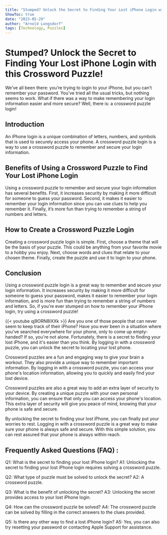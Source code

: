 ```yaml
---
title: "Stumped? Unlock the Secret to Finding Your Lost iPhone Login with this Crossword Puzzle!"
ShowToc: true 
date: "2023-05-29"
author: "Arnold Longsdorf" 
tags: [Technology, Puzzles]
---
```

# Stumped? Unlock the Secret to Finding Your Lost iPhone Login with this Crossword Puzzle!

We’ve all been there: you’re trying to login to your iPhone, but you can’t remember your password. You’ve tried all the usual tricks, but nothing seems to work. What if there was a way to make remembering your login information easier and more secure? Well, there is: a crossword puzzle login!

## Introduction 

An iPhone login is a unique combination of letters, numbers, and symbols that is used to securely access your phone. A crossword puzzle login is a way to use a crossword puzzle to remember and secure your login information.

## Benefits of Using a Crossword Puzzle to Find Your Lost iPhone Login

Using a crossword puzzle to remember and secure your login information has several benefits. First, it increases security by making it more difficult for someone to guess your password. Second, it makes it easier to remember your login information since you can use clues to help you remember it. Finally, it’s more fun than trying to remember a string of numbers and letters.

## How to Create a Crossword Puzzle Login

Creating a crossword puzzle login is simple. First, choose a theme that will be the basis of your puzzle. This could be anything from your favorite movie to a hobby you enjoy. Next, choose words and clues that relate to your chosen theme. Finally, create the puzzle and use it to login to your phone.

## Conclusion

Using a crossword puzzle login is a great way to remember and secure your login information. It increases security by making it more difficult for someone to guess your password, makes it easier to remember your login information, and is more fun than trying to remember a string of numbers and letters. So, if you’re ever stumped on how to remember your iPhone login, try using a crossword puzzle!

{{< youtube qj9ORN8IXXk >}} 
Are you one of those people that can never seem to keep track of their iPhone? Have you ever been in a situation where you've searched everywhere for your phone, only to come up empty-handed? If so, you're not alone. Fortunately, there is a secret to finding your lost iPhone, and it's easier than you think. By logging in with a crossword puzzle, you can unlock the secret to locating your lost phone.

Crossword puzzles are a fun and engaging way to give your brain a workout. They also provide a unique way to remember important information. By logging in with a crossword puzzle, you can access your phone's location information, allowing you to quickly and easily find your lost device.

Crossword puzzles are also a great way to add an extra layer of security to your device. By creating a unique puzzle with your own personal information, you can ensure that only you can access your phone's location. This extra layer of security will give you peace of mind, knowing that your phone is safe and secure.

By unlocking the secret to finding your lost iPhone, you can finally put your worries to rest. Logging in with a crossword puzzle is a great way to make sure your phone is always safe and secure. With this simple solution, you can rest assured that your phone is always within reach.

## Frequently Asked Questions (FAQ) :
Q1: What is the secret to finding your lost iPhone login?
A1: Unlocking the secret to finding your lost iPhone login requires solving a crossword puzzle.

Q2: What type of puzzle must be solved to unlock the secret?
A2: A crossword puzzle.

Q3: What is the benefit of unlocking the secret?
A3: Unlocking the secret provides access to your lost iPhone login.

Q4: How can the crossword puzzle be solved?
A4: The crossword puzzle can be solved by filling in the correct answers to the clues provided.

Q5: Is there any other way to find a lost iPhone login?
A5: Yes, you can also try resetting your password or contacting Apple Support for assistance.


